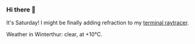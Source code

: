 ### Hi there :wave:

It's Saturday! I might be finally adding refraction to my [terminal raytracer](https://github.com/bewuethr/bash-raytracer).

Weather in Winterthur: clear, at +10°C.
